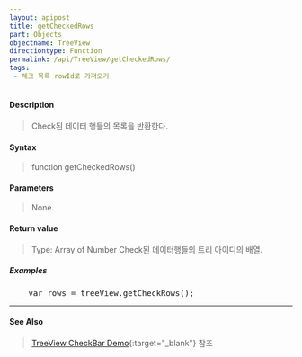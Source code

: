 ```yaml
---
layout: apipost
title: getCheckedRows
part: Objects
objectname: TreeView
directiontype: Function
permalink: /api/TreeView/getCheckedRows/
tags:
 - 체크 목록 rowId로 가져오기
---
```



#### Description

> Check된 데이터 행들의 목록을 반환한다.

#### Syntax

> function getCheckedRows()

#### Parameters

> None.

#### Return value

> Type: Array of Number
> Check된 데이터행들의 트리 아이디의 배열.

##### Examples 

<pre class="prettyprint">
    var rows = treeView.getCheckRows();
</pre>


---

#### See Also

> [TreeView CheckBar Demo](http://demo.realgrid.net/Demo/TreeCheckBar){:target="_blank"} 참조    

